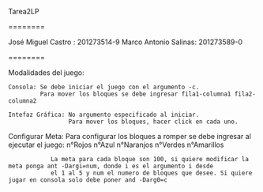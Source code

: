 Tarea2LP

========

José Miguel Castro   : 201273514-9
Marco Antonio Salinas: 201273589-0

========

Modalidades del juego:
	
	Consola: Se debe iniciar el juego con el argumento -c.
             Para mover los bloques se debe ingresar fila1-columna1 fila2-columna2
    
    Intefaz Gráfica: No argumento especificado al iniciar.
    		         Para mover los bloques, hacer click en cada uno.

Configurar Meta: Para configurar los bloques a romper se debe ingresar al ejecutar el juego: n°Rojos n°Azul n°Naranjos n°Verdes n°Amarillos

				La meta para cada bloque son 100, si quiere modificar la meta ponga ant -Dargi=num, donde i es el argumento i desde
				el 1 al 5 y num el numero de bloques que desee. Si quiere jugar en consola solo debe poner and -Darg0=c

